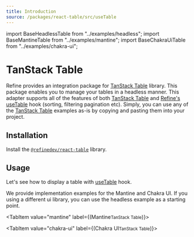 ```yaml
---
title: Introduction
source: /packages/react-table/src/useTable
---
```


import BaseHeadlessTable from "../examples/headless";
import BaseMantineTable from "../examples/mantine";
import BaseChakraUiTable from "../examples/chakra-ui";

# TanStack Table <GuideBadge id="guides-concepts/tables" /> <RouterBadge id="guides-concepts/routing/#usetable" />

Refine provides an integration package for [TanStack Table][tanstack-table] library. This package enables you to manage your tables in a headless manner. This adapter supports all of the features of both [TanStack Table][tanstack-table] and [Refine's useTable][use-table-core] hook (sorting, filtering pagination etc). Simply, you can use any of the [TanStack Table][tanstack-table] examples as-is by copying and pasting them into your project.

## Installation

Install the [`@refinedev/react-table`][refine-react-table] library.

<InstallPackagesCommand args="@refinedev/react-table"/>

## Usage

Let's see how to display a table with [useTable][use-table-tanstack] hook.

We provide implementation examples for the Mantine and Chakra UI. If you using a different ui library, you can use the headless example as a starting point.

<Tabs wrapContent={false}>

<TabItem value="headless" label="Headless">

<BaseHeadlessTable />

</TabItem>

<TabItem value="mantine" label={(<span><span className="block">Mantine</span><small className="block">TanStack Table</small></span>)}>

<BaseMantineTable />

</TabItem>

<TabItem value="chakra-ui" label={(<span><span className="block">Chakra UI</span><small className="block">TanStack Table</small></span>)}>

<BaseChakraUiTable />

</TabItem>

</Tabs>

[tanstack-table]: https://tanstack.com/table/v8
[refine-react-table]: https://github.com/refinedev/refine/tree/master/packages/react-table
[use-table-core]: /docs/data/hooks/use-table
[use-table-tanstack]: /docs/packages/list-of-packages
[baserecord]: /docs/core/interface-references#baserecord
[httperror]: /docs/core/interface-references#httperror
[syncwithlocationparams]: /docs/core/interface-references#syncwithlocationparams
[notification-provider]: /docs/core/providers/notification-provider
[crudsorting]: /docs/core/interface-references#crudsorting
[crudfilters]: /docs/core/interface-references#crudfilters
[Refine swl]: /docs/core/refine-component#syncwithlocation
